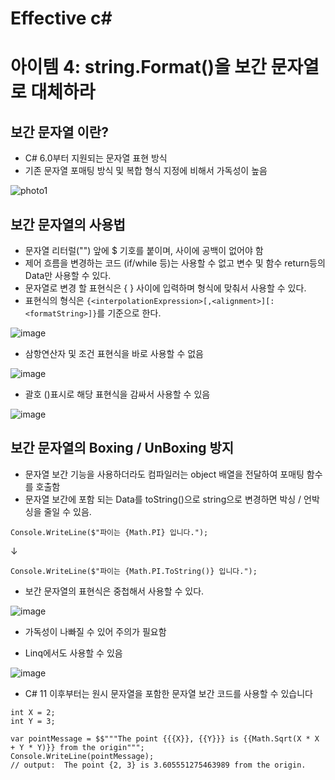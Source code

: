 # Effective c# 

# 아이템 4: string.Format()을 보간 문자열로 대체하라

## 보간 문자열 이란?
- C# 6.0부터 지원되는 문자열 표현 방식
- 기존 문자열 포매팅 방식 및 복합 형식 지정에 비해서 가독성이 높음

![photo1](https://user-images.githubusercontent.com/32691585/235422719-121bd509-4cc0-4210-8d9d-828b9c98f631.png)

## 보간 문자열의 사용법
- 문자열 리터럴("") 앞에 $ 기호를 붙이며, 사이에 공백이 없어야 함
- 제어 흐름을 변경하는 코드 (if/while 등)는 사용할 수 없고 변수 및 함수 return등의 Data만 사용할 수 있다.
- 문자열로 변경 할 표현식은 { } 사이에 입력하며 형식에 맞춰서 사용할 수 있다.
- 표현식의 형식은 ```{<interpolationExpression>[,<alignment>][:<formatString>]}```를 기준으로 한다.

![image](https://user-images.githubusercontent.com/32691585/235424905-6fe53dc5-cf3e-4346-af70-22c809c5375d.png)

- 삼항연산자 및 조건 표현식을 바로 사용할 수 없음

![image](https://user-images.githubusercontent.com/32691585/235424623-dc220e84-cb27-46ea-bf92-147206663ab5.png)

- 괄호 ()표시로 해당 표현식을 감싸서 사용할 수 있음

![image](https://user-images.githubusercontent.com/32691585/235425037-b3cdb27d-2bef-4ac6-9928-eb065115bae0.png)


## 보간 문자열의 Boxing / UnBoxing 방지
- 문자열 보간 기능을 사용하더라도 컴파일러는 object 배열을 전달하여 포매팅 함수를 호출함
- 문자열 보간에 포함 되는 Data를 toString()으로 string으로 변경하면 박싱 / 언박싱을 줄일 수 있음.

```Console.WriteLine($"파이는 {Math.PI} 입니다.");```

↓

```Console.WriteLine($"파이는 {Math.PI.ToString()} 입니다.");```

- 보간 문자열의 표현식은 중첩해서 사용할 수 있다.

![image](https://user-images.githubusercontent.com/32691585/235426180-27bff52e-7911-4504-85db-27e37ef5c313.png)

- 가독성이 나빠질 수 있어 주의가 필요함

- Linq에서도 사용할 수 있음

![image](https://user-images.githubusercontent.com/32691585/235426911-9487b5ad-3edf-44d7-9640-24772b7b4ba9.png)

- C# 11 이후부터는 원시 문자열을 포함한 문자열 보간 코드를 사용할 수 있습니다

```
int X = 2;
int Y = 3;

var pointMessage = $$"""The point {{{X}}, {{Y}}} is {{Math.Sqrt(X * X + Y * Y)}} from the origin""";
Console.WriteLine(pointMessage);
// output:  The point {2, 3} is 3.605551275463989 from the origin.
```
